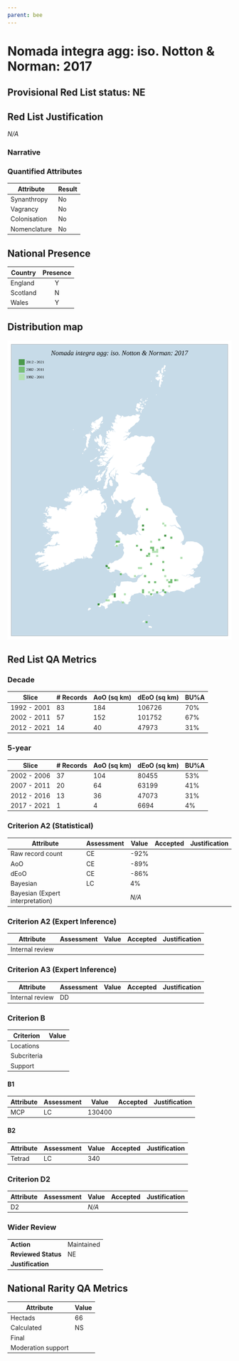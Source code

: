 ```yaml
---
parent: bee
---
```


# Nomada integra agg: iso. Notton & Norman: 2017

## Provisional Red List status: NE


## Red List Justification
*N/A*

### Narrative




### Quantified Attributes
|Attribute|Result|
|---|---|
|Synanthropy|No|
|Vagrancy|No|
|Colonisation|No|
|Nomenclature|No|




## National Presence
|Country|Presence
|---|:-:|
|England|Y|
|Scotland|N|
|Wales|Y|


## Distribution map
![](../map/312.svg)

## Red List QA Metrics
### Decade
| Slice | # Records | AoO (sq km) | dEoO (sq km) |BU%A |
|---|---|---|---|---|
|1992 - 2001|83|184|106726|70%|
|2002 - 2011|57|152|101752|67%|
|2012 - 2021|14|40|47973|31%|

### 5-year
| Slice | # Records | AoO (sq km) | dEoO (sq km) |BU%A |
|---|---|---|---|---|
|2002 - 2006|37|104|80455|53%|
|2007 - 2011|20|64|63199|41%|
|2012 - 2016|13|36|47073|31%|
|2017 - 2021|1|4|6694|4%|

### Criterion A2 (Statistical)
|Attribute|Assessment|Value|Accepted|Justification
|---|---|---|---|---|
|Raw record count|CE|-92%|||
|AoO|CE|-89%|||
|dEoO|CE|-86%|||
|Bayesian|LC|4%|||
|Bayesian (Expert interpretation)||*N/A*|||

### Criterion A2 (Expert Inference)
|Attribute|Assessment|Value|Accepted|Justification
|---|---|---|---|---|
|Internal review|||||

### Criterion A3 (Expert Inference)
|Attribute|Assessment|Value|Accepted|Justification
|---|---|---|---|---|
|Internal review|DD||||

### Criterion B
|Criterion| Value|
|---|---|
|Locations||
|Subcriteria||
|Support||

#### B1
|Attribute|Assessment|Value|Accepted|Justification
|---|---|---|---|---|
|MCP|LC|130400|||

#### B2
|Attribute|Assessment|Value|Accepted|Justification
|---|---|---|---|---|
|Tetrad|LC|340|||

### Criterion D2
|Attribute|Assessment|Value|Accepted|Justification
|---|---|---|---|---|
|D2||*N/A*|||

### Wider Review
|  |  |
|---|---|
|**Action**|Maintained|
|**Reviewed Status**|NE|
|**Justification**||

## National Rarity QA Metrics
|Attribute|Value|
|---|---|
|Hectads|66|
|Calculated|NS|
|Final||
|Moderation support||
